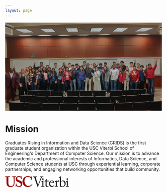 ```yaml
---
layout: page
---
```


![alt-text](/assets/img/grids_group_photo_new.jpg "GRIDS group photo")
# Mission
Graduates Rising in Information and Data Science (GRIDS) is the first graduate student organization within the USC Viterbi School of Engineering's Department of Computer Science. Our mission is to advance the academic and professional interests of Informatics, Data Science, and Computer Science students at USC through experiential learning, corporate partnerships, and engaging networking opportunities that build community.

![alt-text](/assets/img/USC_Viterbi_logo.png "USC Viterbi")
